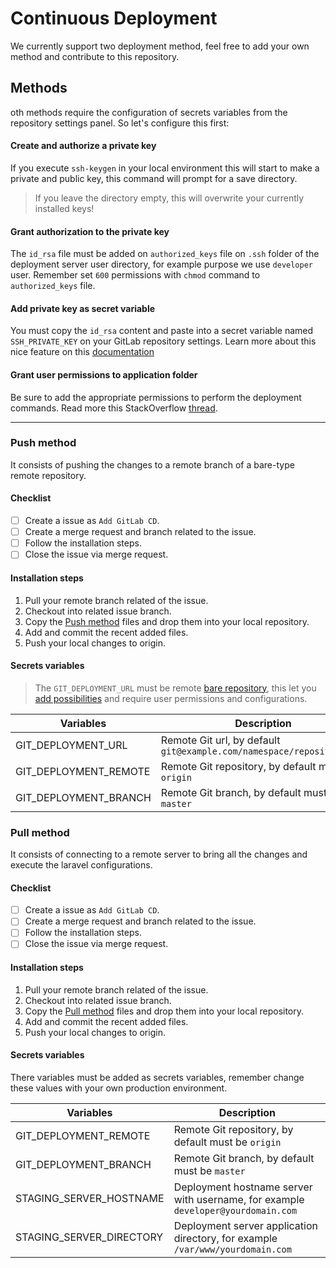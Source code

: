 # Continuous Deployment

We currently support two deployment method, feel free to add your own method and contribute to this repository.

## Methods

oth methods require the configuration of secrets variables from the repository settings panel. So let's configure this first:

#### Create and authorize a private key

If you execute `ssh-keygen` in your local environment this will start to make a private and public key, this command will prompt for a save directory. 

> If you leave the directory empty, this will overwrite your currently installed keys! 

#### Grant authorization to the private key

The `id_rsa` file must be added on `authorized_keys` file on `.ssh` folder of the deployment server user directory, for example purpose we use `developer` user. Remember set `600` permissions with `chmod` command to `authorized_keys` file. 

#### Add private key as secret variable

You must copy the `id_rsa` content and paste into a secret variable named `SSH_PRIVATE_KEY` on your GitLab repository settings. Learn more about this nice feature on this [documentation](https://docs.gitlab.com/ee/ci/variables/)

#### Grant user permissions to application folder

Be sure to add the appropriate permissions to perform the deployment commands. Read more this StackOverflow [thread](https://serverfault.com/questions/124800/how-to-setup-linux-permissions-for-the-www-folder).

<hr>

### Push method

It consists of pushing the changes to a remote branch of a bare-type remote repository.

#### Checklist

- [ ] Create a issue as `Add GitLab CD`.
- [ ] Create a merge request and branch related to the issue.
- [ ] Follow the installation steps.
- [ ] Close  the issue via merge request.

#### Installation steps

1.	Pull your remote branch related of the issue.
2.  Checkout into related issue branch.
2.  Copy the [Push method](../../scripts/continuous-deployment/push-method) files and drop them into your local repository.
3.	Add and commit the recent added files.
4.	Push your local changes to origin.

#### Secrets variables

> The `GIT_DEPLOYMENT_URL` must be remote [bare repository](http://www.saintsjd.com/2011/01/what-is-a-bare-git-repository/), this let you [add possibilities](https://www.digitalocean.com/community/tutorials/how-to-use-git-hooks-to-automate-development-and-deployment-tasks) and require user permissions and configurations. 

| Variables | Description |
| --- | --- |
| GIT_DEPLOYMENT_URL | Remote Git url, by default `git@example.com/namespace/repository.git` |
| GIT_DEPLOYMENT_REMOTE | Remote Git repository, by default must be `origin` |
| GIT_DEPLOYMENT_BRANCH | Remote Git branch, by default must be `master` |

### Pull method

It consists of connecting to a remote server to bring all the changes and execute the laravel configurations.

#### Checklist

- [ ] Create a issue as `Add GitLab CD`.
- [ ] Create a merge request and branch related to the issue.
- [ ] Follow the installation steps.
- [ ] Close  the issue via merge request.

#### Installation steps

1.	Pull your remote branch related of the issue.
2.  Checkout into related issue branch.
2.  Copy the [Pull method](../../scripts/continuous-deployment/pull-method) files and drop them into your local repository.
3.	Add and commit the recent added files.
4.	Push your local changes to origin.

#### Secrets variables

There variables must be added as secrets variables, remember change these values with your own production environment. 

| Variables | Description |
| --- | --- |
| GIT_DEPLOYMENT_REMOTE | Remote Git repository, by default must be `origin`  |
| GIT_DEPLOYMENT_BRANCH | Remote Git branch, by default must be `master` |
| STAGING_SERVER_HOSTNAME | Deployment hostname server with username, for example `developer@yourdomain.com` |
| STAGING_SERVER_DIRECTORY | Deployment server application directory, for example `/var/www/yourdomain.com` |
